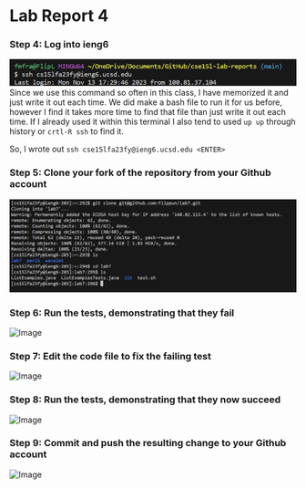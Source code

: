 #  **Lab Report 4**

### Step 4: Log into ieng6
![Image](Code_tl2g5uSCcR.png) <br>
Since we use this command so often in this class, I have memorized it and just write it out each time. We did make a bash file to run it for us before, however I find it takes more time to find that file than just write it out each time. If I already used it within this terminal I also tend to used `up up` through history or `crtl-R ssh` to find it. <br>

So, I wrote out `ssh cse15lfa23fy@ieng6.ucsd.edu <ENTER>`


### Step 5: Clone your fork of the repository from your Github account
![Image](Code_OsBtyYGh6u.png) <br>




### Step 6: Run the tests, demonstrating that they fail
![Image]() <br>



### Step 7: Edit the code file to fix the failing test
![Image]() <br>



### Step 8: Run the tests, demonstrating that they now succeed
![Image]() <br>



### Step 9: Commit and push the resulting change to your Github account
![Image]() <br>



